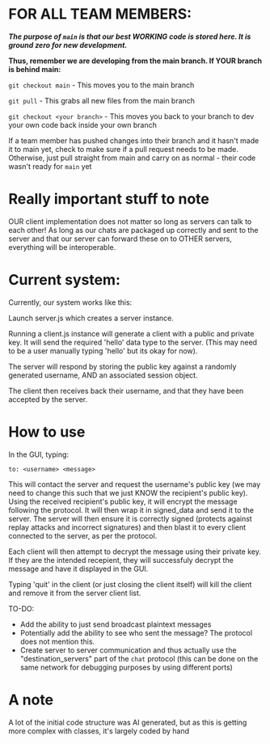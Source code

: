 # FOR ALL TEAM MEMBERS:

***The purpose of `main` is that our best WORKING code is stored here. It is ground zero for new development.***

**Thus, remember we are developing from the main branch. If YOUR branch is behind main:**

`git checkout main` - This moves you to the main branch

`git pull` - This grabs all new files from the main branch

`git checkout <your branch>` - This moves you back to your branch to dev your own code back inside your own branch

If a team member has pushed changes into their branch and it hasn't made it to main yet, check to make sure if a pull request needs to be made. Otherwise, just pull straight from main and carry on as normal - their code wasn't ready for `main` yet

# Really important stuff to note

OUR client implementation does not matter so long as servers can talk to each other! As long as our chats are packaged up correctly and sent to the server and that our server can forward these on to OTHER servers, everything will be interoperable.

# Current system:

Currently, our system works like this:

Launch server.js which creates a server instance.

Running a client.js instance will generate a client with a public and private key. It will send the required 'hello' data type to the server. (This may need to be a user manually typing 'hello' but its okay for now).

The server will respond by storing the public key against a randomly generated username, AND an associated session object. 

The client then receives back their username, and that they have been accepted by the server.

# How to use

In the GUI, typing:

`to: <username> <message>`

This will contact the server and request the username's public key (we may need to change this such that we just KNOW the recipient's public key). Using the received recipient's public key, it will encrypt the message following the protocol. It will then wrap it in signed_data and send it to the server. The server will then ensure it is correctly signed (protects against replay attacks and incorrect signatures) and then blast it to every client connected to the server, as per the protocol.

Each client will then attempt to decrypt the message using their private key. If they are the intended recepient, they will successfuly decrypt the message and have it displayed in the GUI.

Typing 'quit' in the client (or just closing the client itself) will kill the client and remove it from the server client list.

TO-DO: 
- Add the ability to just send broadcast plaintext messages
- Potentially add the ability to see who sent the message? The protocol does not mention this.
- Create server to server communication and thus actually use the "destination_servers" part of the `chat` protocol (this can be done on the same network for debugging purposes by using different ports)

# A note

A lot of the initial code structure was AI generated, but as this is getting more complex with classes, it's largely coded by hand
